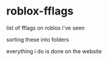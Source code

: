 # roblox-fflags
list of fflags on roblox i've seen

sorting these into folders

everything i do is done on the website
